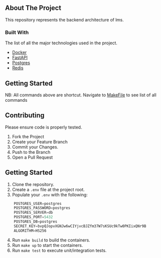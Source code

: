 
<!-- ABOUT THE PROJECT -->
## About The Project

This repository represents the backend architecture of lms.



### Built With <a name = "built-with"></a>
The list of all the major technologies used in the project.
- [Docker](https://www.docker.com/)
- [FastAPI](https://fastapi.tiangolo.com)
- [Postgres](https://www.postgresql.org/)
- [Redis](https://redis.io/)



## Getting Started

NB: All commands above are shortcut. Navigate to [MakeFile](./MakeFile) to see list of all commands

<!-- CONTRIBUTING -->
## Contributing

Please ensure code is properly tested.

1. Fork the Project
2. Create your Feature Branch 
3. Commit your Changes.
4. Push to the Branch
5. Open a Pull Request


## Getting Started
1. Clone the repository.
2. Create a `.env` file at the project root.
3. Populate your `.env` with the following:

```python
    POSTGRES_USER=postgres
    POSTGRES_PASSWORD=postgres
    POSTGRES_SERVER=db
    POSTGRES_PORT=5432
    POSTGRES_DB=postgres
    SECRET_KEY=bvpQJopvXGNJw6wCIYjvcBJZfm37W7sKSUc9kTw0PKIixQNr9B
    ALGORITHM=HS256
```
4. Run `make build` to build the containers.
5. Run `make up` to start the containers.
6. Run `make test` to execute unit/integration tests.
